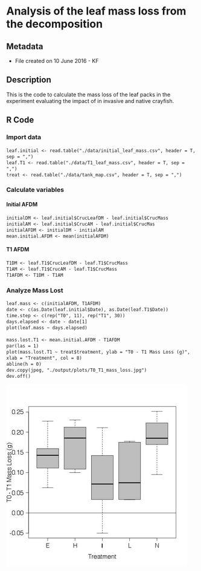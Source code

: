 # Analysis of the leaf mass loss from the decomposition 

## Metadata

* File created on 10 June 2016 - KF

## Description

This is the code to calculate the mass loss of the leaf packs in the experiment evaluating the impact of in invasive and native crayfish.

## R Code

### Import data

    leaf.initial <- read.table("./data/initial_leaf_mass.csv", header = T, sep = ",")
    leaf.T1 <- read.table("./data/T1_leaf_mass.csv", header = T, sep = ",")
    treat <- read.table("./data/tank_map.csv", header = T, sep = ",")

### Calculate variables
#### Initial AFDM

    initialDM <- leaf.initial$CrucLeafDM - leaf.initial$CrucMass
    initialAM <- leaf.initial$CrucAM - leaf.initial$CrucMas
    initialAFDM <- initialDM - initialAM
    mean.initial.AFDM <- mean(initialAFDM)
    
#### T1 AFDM

    T1DM <- leaf.T1$CrucLeafDM - leaf.T1$CrucMass
    T1AM <- leaf.T1$CrucAM - leaf.T1$CrucMass
    T1AFDM <- T1DM - T1AM

### Analyze Mass Lost
    
    leaf.mass <- c(initialAFDM, T1AFDM)
    date <- c(as.Date(leaf.initial$Date), as.Date(leaf.T1$Date)) 
    time.step <- c(rep("T0", 11), rep("T1", 30))
    days.elapsed <- date - date[1]
    plot(leaf.mass ~ days.elapsed) 
    
    mass.lost.T1 <- mean.initial.AFDM - T1AFDM
    par(las = 1)
    plot(mass.lost.T1 ~ treat$treatment, ylab = "T0 - T1 Mass Loss (g)", xlab = "Treatment", col = 8)
    abline(h = 0)
    dev.copy(jpeg, "./output/plots/T0_T1_mass_loss.jpg")
    dev.off()

![Leaf Mass Loss From T0 to T1 by Treatment](../output/plots/T0_T1_mass_loss.jpg)
